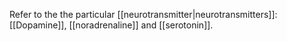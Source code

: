 Refer to the the particular [[neurotransmitter|neurotransmitters]]: [[Dopamine]], [[noradrenaline]] and [[serotonin]].